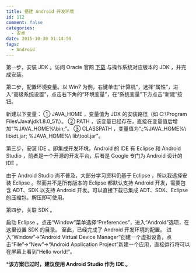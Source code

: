 ```yaml
---
title: 搭建 Android 开发环境
id: 112
comment: false
categories:
  - 安卓
date: 2015-10-30 01:14:59
tags:
  - Android
---
```


第一步，安装 JDK 。访问 Oracle 官网 [下载](http://www.oracle.com/technetwork/java/javase/downloads/index-jsp-138363.html) 与操作系统对应版本的 JDK ，并完成安装。

第二步，配置环境变量。以 Win7 为例，右键单击“计算机”，选择“属性”，进入“高级系统设置”，点击右下角的“环境变量”，在“系统变量”下方点击“新建”按钮。
<!--more-->

新建以下变量：
① JAVA_HOME ，变量值为 JDK 的安装路径（如 C:\Program Files\Java\jdk1.8.0_51\）。
② PATH ，该变量已经存在，直接在变量值后增加“%JAVA_HOME%\bin;”。
③ CLASSPATH ，变量值为“.;%JAVA_HOME%\ lib\dt.jar; %JAVA_HOME%\ lib\tool.jar”。

第三步，安装 IDE 。即集成开发环境，Android 的 IDE 有 Eclipse 和 Android Studio ，前者是一个开源的开发平台，后者是 Google 专门为 Android 设计的 IDE 。

由于 Android Studio 尚不普及，大部分学习资料仍基于 Eclipse ，所以我选择安装 Eclipse 。然而并不是所有版本的 Eclipse 都默认支持 Android 开发，需要包含 ADT、SDK 以支持 Android 开发。可以直接下载已集成 ADT、SDK、Eclipse 的压缩包，解压即可使用。

第四步，关联 SDK 。

启动 Eclipse ，点击“Window”菜单选择“Preferences”，进入“Android”选项，在这里设置 SDK 的目录。
至此，已经完成了 Android 开发环境的配置。
进入“Window”→“Android Virtual Device Manager”创建一个虚拟设备，点击“File”→“New”→“Android Application Project”新建一个应用，直接运行将可以在屏幕上看到“Hello world!”。

***该方案已过时，建议使用 Android Studio 作为 IDE 。**